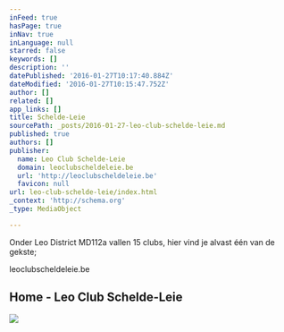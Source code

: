 ```yaml
---
inFeed: true
hasPage: true
inNav: true
inLanguage: null
starred: false
keywords: []
description: ''
datePublished: '2016-01-27T10:17:40.884Z'
dateModified: '2016-01-27T10:15:47.752Z'
author: []
related: []
app_links: []
title: Schelde-Leie
sourcePath: _posts/2016-01-27-leo-club-schelde-leie.md
published: true
authors: []
publisher:
  name: Leo Club Schelde-Leie
  domain: leoclubscheldeleie.be
  url: 'http://leoclubscheldeleie.be'
  favicon: null
url: leo-club-schelde-leie/index.html
_context: 'http://schema.org'
_type: MediaObject

---
```

Onder Leo District MD112a vallen 15 clubs, hier vind je alvast één van de gekste; 

leoclubscheldeleie.be

<article style=""><h1>Home - Leo Club Schelde-Leie</h1><img src="http://leoclubscheldeleie.be/wp-content/uploads/2014/09/leos.jpg" /></article>